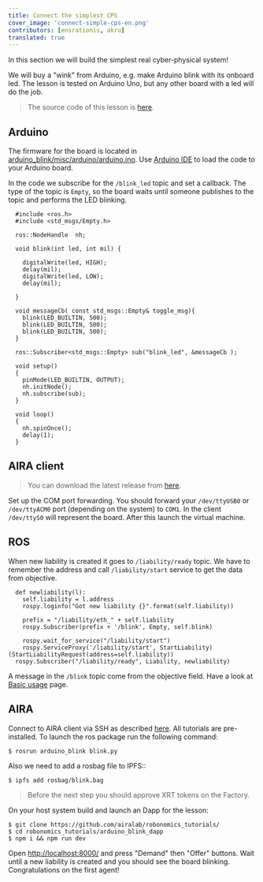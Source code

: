 ```yaml
---
title: Connect the simplest CPS
cover_image: 'connect-simple-cps-en.png' 
contributors: [ensrationis, akru]
translated: true
---
```


In this section we will build the simplest real cyber-physical system!

We will buy a "wink" from Arduino, e.g. make Arduino blink with its onboard led. The lesson is tested on Arduino Uno, but any other board with a led will do the job.

> The source code of this lesson is [here](https://github.com/airalab/robonomics_tutorials/tree/master/arduino_blink).

## Arduino

The firmware for the board is located in [arduino_blink/misc/arduino/arduino.ino](https://github.com/airalab/robonomics_tutorials/blob/master/arduino_blink/misc/arduino/arduino.ino). Use [Arduino IDE](https://www.arduino.cc/en/Main/Software) to load the code to your Arduino board.

In the code we subscribe for the ``/blink_led`` topic and set a callback. The type of the topic is ``Empty``, so the board waits until someone publishes to the topic and performs the LED blinking.

```
  #include <ros.h>
  #include <std_msgs/Empty.h>

  ros::NodeHandle  nh;

  void blink(int led, int mil) {

    digitalWrite(led, HIGH);
    delay(mil);
    digitalWrite(led, LOW);
    delay(mil);

  }

  void messageCb( const std_msgs::Empty& toggle_msg){
    blink(LED_BUILTIN, 500);
    blink(LED_BUILTIN, 500);
    blink(LED_BUILTIN, 500);
  }

  ros::Subscriber<std_msgs::Empty> sub("blink_led", &messageCb );

  void setup()
  {
    pinMode(LED_BUILTIN, OUTPUT);
    nh.initNode();
    nh.subscribe(sub);
  }

  void loop()
  {
    nh.spinOnce();
    delay(1);
  }
```


## AIRA client

> You can download the latest release from [here](https://github.com/airalab/aira/releases).

Set up the COM port forwarding. You should forward your `/dev/ttyUSB0` or `/dev/ttyACM0` port (depending on the system) to `COM1`. In the client `/dev/ttyS0` will represent the board. After this launch the virtual machine.

## ROS

When new liability is created it goes to `/liability/ready` topic. We have to remember the address and call `/liability/start` service to get the data from objective.

```
  def newliability(l):
    self.liability = l.address
    rospy.loginfo("Got new liability {}".format(self.liability))

    prefix = "/liability/eth_" + self.liability
    rospy.Subscriber(prefix + '/blink', Empty, self.blink)

    rospy.wait_for_service("/liability/start")
    rospy.ServiceProxy('/liability/start', StartLiability)(StartLiabilityRequest(address=self.liability))
  rospy.Subscriber("/liability/ready", Liability, newliability)
```

A message in the `/blink` topic come from the objective field. Have a look at [Basic usage](/docs/aira-basic-usage) page.

## AIRA

Connect to AIRA client via SSH as described [here](/docs/aira-connecting-via-ssh). All tutorials are pre-installed. To launch the ros package run the following command:

```
$ rosrun arduino_blink blink.py
```

Also we need to add a rosbag file to IPFS::

```
$ ipfs add rosbag/blink.bag
```

> Before the next step you should approve XRT tokens on the Factory.

On your host system build and launch an Dapp for the lesson:

```
$ git clone https://github.com/airalab/robonomics_tutorials/
$ cd robonomics_tutorials/arduino_blink_dapp
$ npm i && npm run dev
```

Open [http://localhost:8000/](http://localhost:8000/) and press "Demand" then "Offer" buttons. Wait until a new liability is created and you should see the board blinking. Congratulations on the first agent!
